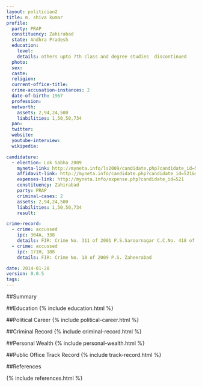 ```yaml
---
layout: politician2
title: m. shiva kumar
profile: 
  party: PRAP
  constituency: Zahirabad
  state: Andhra Pradesh
  education: 
    level: 
    details: others upto 7th class and degree studies  discontinued
  photo: 
  sex: 
  caste: 
  religion: 
  current-office-title: 
  crime-accusation-instances: 2
  date-of-birth: 1967
  profession: 
  networth: 
    assets: 2,94,24,500
    liabilities: 1,50,50,734
  pan: 
  twitter: 
  website: 
  youtube-interview: 
  wikipedia: 

candidature: 
  - election: Lok Sabha 2009
    myneta-link: http://myneta.info/ls2009/candidate.php?candidate_id=521
    affidavit-link: http://myneta.info/candidate.php?candidate_id=521&scan=original
    expenses-link: http://myneta.info/expense.php?candidate_id=521
    constituency: Zahirabad 
    party: PRAP
    criminal-cases: 2
    assets: 2,94,24,500
    liabilities: 1,50,50,734
    result:  

crime-record: 
  - crime: accussed
    ipc: 304A, 338
    details: FIR: Crime No. 311 of 2001 P.S.Saroornagar C.C.No. 418 of 2007Taken cognizance byAddl J.M.F.C. Rangareddy on July 10, 2001 
  - crime: accussed
    ipc: 171H, 188
    details: FIR: Crime No. 18 of 2009 P.S. Zaheerabad 

date: 2014-01-28
version: 0.0.5
tags: 
---
```

##Summary


##Education
{% include education.html %}


##Political Career
{% include political-career.html %}


##Criminal Record
{% include criminal-record.html %}


##Personal Wealth
{% include personal-wealth.html %}


##Public Office Track Record
{% include track-record.html %}


##References


{% include references.html %}